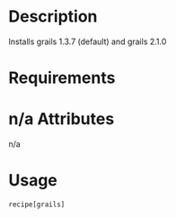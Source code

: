 Description
===========
Installs grails 1.3.7 (default) and grails 2.1.0

Requirements
============
n/a
Attributes
==========
n/a

Usage
=====
`recipe[grails]`


